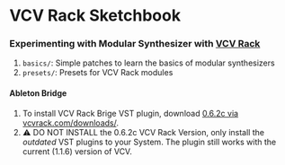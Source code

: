 # VCV Rack Sketchbook
### Experimenting with Modular Synthesizer with [VCV Rack](https://vcvrack.com/)

1. `basics/`: Simple patches to learn the basics of modular synthesizers
2. `presets/`: Presets for VCV Rack modules

#### Ableton Bridge
1. To install VCV Rack Brige VST plugin, download [0.6.2c via
vcvrack.com/downloads/](https://vcvrack.com/downloads/).
2. :warning: DO NOT INSTALL the 0.6.2c VCV Rack Version, only install the *outdated* VST
   plugins to your System. The plugin still works with the current (1.1.6)
   version of VCV.
